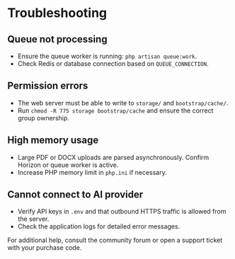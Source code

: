 # Troubleshooting

## Queue not processing
- Ensure the queue worker is running: `php artisan queue:work`.
- Check Redis or database connection based on `QUEUE_CONNECTION`.

## Permission errors
- The web server must be able to write to `storage/` and `bootstrap/cache/`.
- Run `chmod -R 775 storage bootstrap/cache` and ensure the correct group ownership.

## High memory usage
- Large PDF or DOCX uploads are parsed asynchronously. Confirm Horizon or queue worker is active.
- Increase PHP memory limit in `php.ini` if necessary.

## Cannot connect to AI provider
- Verify API keys in `.env` and that outbound HTTPS traffic is allowed from the server.
- Check the application logs for detailed error messages.

For additional help, consult the community forum or open a support ticket with your purchase code.
